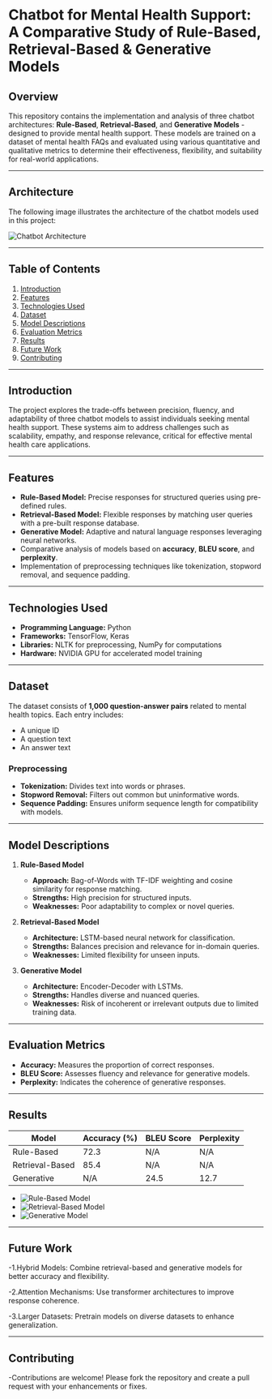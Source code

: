 # Chatbot for Mental Health Support: A Comparative Study of Rule-Based, Retrieval-Based & Generative Models

## Overview

This repository contains the implementation and analysis of three chatbot architectures: **Rule-Based**, **Retrieval-Based**, and **Generative Models** - designed to provide mental health support. These models are trained on a dataset of mental health FAQs and evaluated using various quantitative and qualitative metrics to determine their effectiveness, flexibility, and suitability for real-world applications.

---

## Architecture

The following image illustrates the architecture of the chatbot models used in this project:

![Chatbot Architecture](images/architecture.png)

---

## Table of Contents

1. [Introduction](#introduction)  
2. [Features](#features)  
3. [Technologies Used](#technologies-used)  
4. [Dataset](#dataset)  
5. [Model Descriptions](#model-descriptions)  
6. [Evaluation Metrics](#evaluation-metrics)  
7. [Results](#results)  
8. [Future Work](#future-work)  
9. [Contributing](#contributing)  

---

## Introduction

The project explores the trade-offs between precision, fluency, and adaptability of three chatbot models to assist individuals seeking mental health support. These systems aim to address challenges such as scalability, empathy, and response relevance, critical for effective mental health care applications.

---

## Features

- **Rule-Based Model:** Precise responses for structured queries using pre-defined rules.
- **Retrieval-Based Model:** Flexible responses by matching user queries with a pre-built response database.
- **Generative Model:** Adaptive and natural language responses leveraging neural networks.
- Comparative analysis of models based on **accuracy**, **BLEU score**, and **perplexity**.
- Implementation of preprocessing techniques like tokenization, stopword removal, and sequence padding.

---

## Technologies Used

- **Programming Language:** Python  
- **Frameworks:** TensorFlow, Keras  
- **Libraries:** NLTK for preprocessing, NumPy for computations  
- **Hardware:** NVIDIA GPU for accelerated model training  

---

## Dataset

The dataset consists of **1,000 question-answer pairs** related to mental health topics. Each entry includes:
- A unique ID
- A question text
- An answer text

### Preprocessing
- **Tokenization:** Divides text into words or phrases.
- **Stopword Removal:** Filters out common but uninformative words.
- **Sequence Padding:** Ensures uniform sequence length for compatibility with models.

---

## Model Descriptions

1. **Rule-Based Model**  
   - **Approach:** Bag-of-Words with TF-IDF weighting and cosine similarity for response matching.
   - **Strengths:** High precision for structured inputs.
   - **Weaknesses:** Poor adaptability to complex or novel queries.

2. **Retrieval-Based Model**  
   - **Architecture:** LSTM-based neural network for classification.
   - **Strengths:** Balances precision and relevance for in-domain queries.
   - **Weaknesses:** Limited flexibility for unseen inputs.

3. **Generative Model**  
   - **Architecture:** Encoder-Decoder with LSTMs.
   - **Strengths:** Handles diverse and nuanced queries.
   - **Weaknesses:** Risk of incoherent or irrelevant outputs due to limited training data.

---




## Evaluation Metrics
  - **Accuracy:** Measures the proportion of correct responses.
  - **BLEU Score:** Assesses fluency and relevance for generative models.
  - **Perplexity:** Indicates the coherence of generative responses.

---

## Results

| Model             | Accuracy (%) | BLEU Score | Perplexity |
|--------------------|--------------|------------|------------|
| Rule-Based        | 72.3         | N/A        | N/A        |
| Retrieval-Based   | 85.4         | N/A        | N/A        |
| Generative        | N/A          | 24.5       | 12.7       |

- ![Rule-Based Model](images/rule_based_model.png)
- ![Retrieval-Based Model](images/retrieval_based_model.png)
- ![Generative Model](images/generative_model.png)

---
## Future Work
  -1.Hybrid Models: Combine retrieval-based and generative models for better accuracy and flexibility.
  
  -2.Attention Mechanisms: Use transformer architectures to improve response coherence.
  
  -3.Larger Datasets: Pretrain models on diverse datasets to enhance generalization.
  
---
## Contributing
  -Contributions are welcome! Please fork the repository and create a pull request with your enhancements or fixes.
